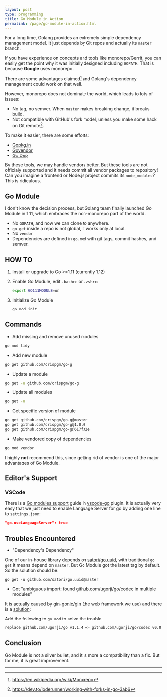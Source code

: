 ```yaml
---
layout: post
type: programming
title: Go Module in Action
permalink: /page/go-module-in-action.html
---
```


For a long time, Golang provides an extremely simple dependency management model. It just depends by Git repos and actually its `master` branch.

If you have experience on concepts and tools like monorepo/Gerrit, you can easily get the point why it was initially designed including `GOPATH`. That is because **Google** uses monorepo.

There are some advantages claimed[^1] and Golang's dependency management could work on that well.

However, monorepo does not dominate the world, which leads to lots of issues:

* No tag, no semver. When `master` makes breaking change, it breaks build.
* Not compatible with GitHub's fork model, unless you make some hack on Git remote[^2].

To make it easier, there are some efforts:

* [Gopkg.in](http://labix.org/gopkg.in)
* [Govendor](https://github.com/kardianos/govendor)
* [Go Dep](https://github.com/golang/dep)

By these tools, we may handle vendors better. But these tools are not officialy supported and it needs commit all vendor packages to repository! Can you imagine a frontend or Node.js project commits its `node_modules`? This is ridiculous.

## Go Module

I don't know the decision process, but Golang team finally launched Go Module in 1.11, which embraces the non-monorepo part of the world.

* No `GOPATH`, and now we can clone to anywhere.
* `go get` inside a repo is not global, it works only at local.
* No `vendor`
* Dependencies are defined in `go.mod` with git tags, commit hashes, and semver.

## HOW TO

1. Install or upgrade to Go >=1.11 (currently 1.12)
2. Enable Go Module, edit `.bashrc` or `.zshrc`:

    ```sh
    export GO111MODULE=on
    ```

3. Initialize Go Module

    ```sh
    go mod init .
    ```

## Commands

* Add missing and remove unused modules

```sh
go mod tidy
```

* Add new module

```sh
go get github.com/crispgm/go-g
```

* Update a module

```sh
go get -u github.com/crispgm/go-g
```

* Update all modules

```sh
go get -u
```

* Get specific version of module

```sh
go get github.com/crispgm/go-g@master
go get github.com/crispgm/go-g@1.0.0
go get github.com/crispgm/go-g@617f32e
```

* Make vendored copy of dependencies

```sh
go mod vendor
```

I highly **not** recommend this, since getting rid of vendor is one of the major advantages of Go Module.

## Editor's Support

### VSCode

There is a [Go modules support](https://github.com/Microsoft/vscode-go/wiki/Go-modules-support-in-Visual-Studio-Code) guide in [vscode-go](https://github.com/microsoft/vscode-go) plugin. It is actually very easy that we just need to enable Language Server for go by adding one line to `settings.json`:

```json
"go.useLanguageServer": true
```

## Troubles Encountered

* "Dependency's Dependency"

One of our in-house library depends on [satori/go.uuid](https://github.com/satori/go.uuid), with traditional `go get` it means depend on `master`. But Go Module got the latest tag by default. So the solution should be:

```shell
go get -u github.com/satori/go.uuid@master
```

* Got "ambiguous import: found github.com/ugorji/go/codec in multiple modules"

It is actually caused by [gin-gonic/gin](https://github.com/gin-gonic/gin) (the web framework we use) and there is a [solution](https://github.com/gin-gonic/gin/issues/1673):

Add the following to `go.mod` to solve the trouble.

```sh
replace github.com/ugorji/go v1.1.4 => github.com/ugorji/go/codec v0.0.0-20190204201341-e444a5086c43
```

## Conclusion

Go Module is not a silver bullet, and it is more a compatibility than a fix. But for me, it is great improvement.

---

[^1]: https://en.wikipedia.org/wiki/Monorepo
[^2]: https://dev.to/loderunner/working-with-forks-in-go-3ab6

